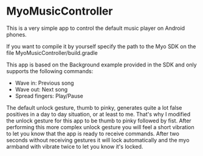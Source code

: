 MyoMusicController
==================

This is a very simple app to control the default music player on Android phones.

If you want to compile it by yourself specify the path to the Myo SDK on the file MyoMusicController/build.gradle

This app is based on the Background example provided in the SDK and only supports the following commands:

* Wave in: Previous song
* Wave out: Next song
* Spread fingers: Play/Pause

The default unlock gesture, thumb to pinky, generates quite a lot false positives in a day to day situation, or at least to me.
That's why I modified the unlock gesture for this app to be thumb to pinky followed by fist. After performing this more complex
unlock gesture you will feel a short vibration to let you know that the app is ready to receive commands. After two seconds without
receiving gestures it will lock automatically and the myo armband with vibrate twice to let you know it's locked.
